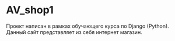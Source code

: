 # AV_shop1
Проект написан в рамках обучающего курса по Django (Python).
Данный сайт представляет из себя интернет магазин.
